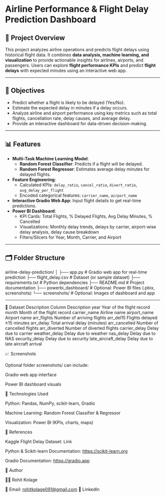# Airline Performance & Flight Delay Prediction Dashboard

## 🚀 Project Overview
This project analyzes airline operations and predicts flight delays using historical flight data. It combines **data analysis, machine learning, and visualization** to provide actionable insights for airlines, airports, and passengers. Users can explore **flight performance KPIs** and predict **flight delays** with expected minutes using an interactive web app.

---

## 🎯 Objectives
- Predict whether a flight is likely to be delayed (Yes/No).  
- Estimate the expected delay in minutes if a delay occurs.  
- Analyze airline and airport performance using key metrics such as total flights, cancellation rate, delay causes, and average delay.  
- Provide an interactive dashboard for data-driven decision-making.

---

## 📊 Features
- **Multi-Task Machine Learning Model**:
  - **Random Forest Classifier**: Predicts if a flight will be delayed.  
  - **Random Forest Regressor**: Estimates average delay minutes for delayed flights.  
- **Feature Engineering**:  
  - Calculated KPIs: `delay_ratio`, `cancel_ratio`, `divert_ratio`, `avg_delay_per_flight`  
  - Encoded categorical features: `carrier_name`, `airport_name`  
- **Interactive Gradio Web App**: Input flight details to get real-time predictions.  
- **Power BI Dashboard**:
  - KPI Cards: Total Flights, % Delayed Flights, Avg Delay Minutes, % Cancelled  
  - Visualizations: Monthly delay trends, delays by carrier, airport-wise delay analysis, delay cause breakdown  
  - Filters/Slicers for Year, Month, Carrier, and Airport

---

## 🗂️ Folder Structure


airline-delay-prediction/
│
├── app.py # Gradio web app for real-time prediction
├── flight_delay.csv # Dataset (or sample dataset)
├── requirements.txt # Python dependencies
├── README.md # Project documentation
├── powerbi_dashboard/ # Optional: Power BI files (.pbix, screenshots)
└── screenshots/ # Optional: Images of dashboard and app


---
📌 Dataset Description
Column	Description
year	Year of the flight record
month	Month of the flight record
carrier_name	Airline name
airport_name	Airport name
arr_flights	Number of arriving flights
arr_del15	Flights delayed ≥15 minutes
arr_delay	Total arrival delay (minutes)
arr_cancelled	Number of cancelled flights
arr_diverted	Number of diverted flights
carrier_delay	Delay due to carrier
weather_delay	Delay due to weather
nas_delay	Delay due to NAS
security_delay	Delay due to security
late_aircraft_delay	Delay due to late aircraft arrival

📈 Screenshots

Optional folder screenshots/ can include:

Gradio web app interface

Power BI dashboard visuals

🔧 Technologies Used

Python: Pandas, NumPy, scikit-learn, Gradio

Machine Learning: Random Forest Classifier & Regressor

Visualization: Power BI (KPIs, charts, maps)

📄 References

Kaggle Flight Delay Dataset: Link

Python & Scikit-learn Documentation: https://scikit-learn.org

Gradio Documentation: https://gradio.app





👤 Author

👨‍💻 Rohit Kolage

📧 Email: rohitkolage091@gmail.com 🔗 LinkedIn

